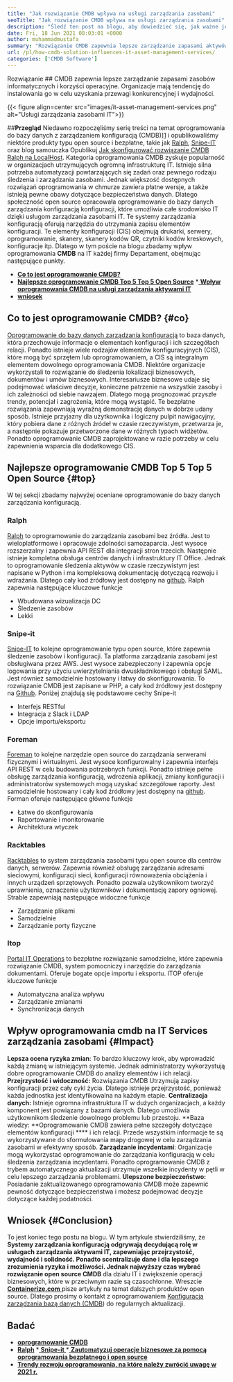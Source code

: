 ```yaml
---
title: "Jak rozwiązanie CMDB wpływa na usługi zarządzania zasobami" 
seoTitle: "Jak rozwiązanie CMDB wpływa na usługi zarządzania zasobami" 
description: "Śledź ten post na blogu, aby dowiedzieć się, jak ważne jest usługi zarządzania zasobami IT open source i bezpłatne oprogramowanie CMDB w zarządzaniu licznymi elementami konfiguracyjnymi." 
date: Fri, 18 Jun 2021 08:03:01 +0000
author: muhammadmustafa
summary: "Rozwiązanie CMDB zapewnia lepsze zarządzanie zapasami aktywów IT i korzyści operacyjne. Organizacje mają tendencję do instalowania go w celu uzyskania przewagi konkurencyjnej i wydajności." 
url: /pl/how-cmdb-solution-influences-it-asset-management-services/
categories: ['CMDB Software']
---
```


Rozwiązanie ## CMDB zapewnia lepsze zarządzanie zapasami zasobów informatycznych i korzyści operacyjne. Organizacje mają tendencję do instalowania go w celu uzyskania przewagi konkurencyjnej i wydajności.

{{< figure align=center src="images/it-asset-management-services.png" alt="Usługi zarządzania zasobami IT">}}


##**Przegląd**
Niedawno rozpoczęliśmy serię treści na temat oprogramowania do bazy danych z zarządzaniem konfiguracją (CMDB)][1] i opublikowaliśmy niektóre produkty typu open source i bezpłatne, takie jak [Ralph][2], [Snipe-IT][3] oraz blog samouczka Opublikuj [Jak skonfigurować rozwiązanie CMDB Ralph na LocalHost][4]. Kategoria oprogramowania CMDB zyskuje popularność w organizacjach utrzymujących ogromną infrastrukturę IT. Istnieje silna potrzeba automatyzacji powtarzających się zadań oraz pewnego rodzaju śledzenia i zarządzania zasobami. Jednak większość dostępnych rozwiązań oprogramowania w chmurze zawiera płatne wersje, a także istnieją pewne obawy dotyczące bezpieczeństwa danych. Dlatego społeczność open source opracowała oprogramowanie do bazy danych zarządzania konfiguracją konfiguracji, które umożliwia całe środowisko IT dzięki usługom zarządzania zasobami IT.
Te systemy zarządzania konfiguracją oferują narzędzia do utrzymania zapisu elementów konfiguracji. Te elementy konfiguracji (CIS) obejmują drukarki, serwery, oprogramowanie, skanery, skanery kodów QR, czytniki kodów kreskowych, konfiguracje itp. Dlatego w tym poście na blogu zbadamy wpływ oprogramowania  **CMDB**  na IT każdej firmy Departament, obejmując następujące punkty.
  * **[Co to jest oprogramowanie CMDB?][5]**
  * **[Najlepsze oprogramowanie CMDB Top 5 Top 5 Open Source][6]**
  *[ **Wpływ oprogramowania CMDB na usługi zarządzania aktywami IT** ][7]
  * **[wniosek][8]**

##  **Co to jest oprogramowanie CMDB?**    {#co}
[Oprogramowanie do bazy danych zarządzania konfiguracją][1] to baza danych, która przechowuje informacje o elementach konfiguracji i ich szczegółach relacji. Ponadto istnieje wiele rodzajów elementów konfiguracyjnych (CIS), które mogą być sprzętem lub oprogramowaniem, a CIS są integralnym elementem dowolnego oprogramowania CMDB. Niektóre organizacje wykorzystali to rozwiązanie do śledzenia lokalizacji biznesowych, dokumentów i umów biznesowych. Interesariusze biznesowe udaje się podejmować właściwe decyzje, konieczne patrzenie na wszystkie zasoby i ich zależności od siebie nawzajem. Dlatego mogą prognozować przyszłe trendy, potencjał i zagrożenia, które mogą wystąpić. Te bezpłatne rozwiązania zapewniają wyraźną demonstrację danych w dobrze udany sposób. Istnieje przyjazny dla użytkownika i logiczny pulpit nawigacyjny, który pobiera dane z różnych źródeł w czasie rzeczywistym, przetwarza je, a następnie pokazuje przetworzone dane w różnych typach widżetów. Ponadto oprogramowanie CMDB zaprojektowane w razie potrzeby w celu zapewnienia wsparcia dla dodatkowego CIS.

##  **Najlepsze oprogramowanie CMDB Top 5 Top 5 Open Source**    {#top}
W tej sekcji zbadamy najwyżej oceniane oprogramowanie do bazy danych zarządzania konfiguracją.

### Ralph
[Ralph][2] to oprogramowanie do zarządzania zasobami bez źródła. Jest to wieloplatformowe i opracowuje zdolności samozaparcia. Jest wysoce rozszerzalny i zapewnia API REST dla integracji stron trzecich. Następnie istnieje kompletna obsługa centrów danych i infrastruktury IT Office. Jednak to oprogramowanie śledzenia aktywów w czasie rzeczywistym jest napisane w Python i ma kompleksową dokumentację dotyczącą rozwoju i wdrażania. Dlatego cały kod źródłowy jest dostępny na [github][9].
Ralph zapewnia następujące kluczowe funkcje
  * Wbudowana wizualizacja DC
  * Śledzenie zasobów
  * Lekki

### Snipe-it
[Snipe-IT][3] to kolejne oprogramowanie typu open source, które zapewnia śledzenie zasobów i konfiguracji. Ta platforma zarządzania zasobami jest obsługiwana przez AWS. Jest wysoce zabezpieczony i zapewnia opcje logowania przy użyciu uwierzytelniania dwuskładnikowego i obsługi SAML. Jest również samodzielnie hostowany i łatwy do skonfigurowania. To rozwiązanie CMDB jest zapisane w PHP, a cały kod źródłowy jest dostępny na [Github][10].
Poniżej znajdują się podstawowe cechy Snipe-it
  * Interfejs RESTful
  * Integracja z Slack i LDAP
  * Opcje importu/eksportu

### Foreman
[Foreman][11] to kolejne narzędzie open source do zarządzania serwerami fizycznymi i wirtualnymi. Jest wysoce konfigurowalny i zapewnia interfejs API REST w celu budowania potrzebnych funkcji. Ponadto istnieje pełne obsługę zarządzania konfiguracją, wdrożenia aplikacji, zmiany konfiguracji i administratorów systemowych mogą uzyskać szczegółowe raporty. Jest samodzielnie hostowany i cały kod źródłowy jest dostępny na [github][12].
Forman oferuje następujące główne funkcje
  * Łatwe do skonfigurowania
  * Raportowanie i monitorowanie
  * Architektura wtyczek

### Racktables
[Racktables][13] to system zarządzania zasobami typu open source dla centrów danych, serwerów. Zapewnia również obsługę zarządzania adresami sieciowymi, konfiguracji sieci, konfiguracji równoważenia obciążenia i innych urządzeń sprzętowych. Ponadto pozwala użytkownikom tworzyć uprawnienia, oznaczenie użytkowników i dokumentację zapory ogniowej.
Strable zapewniają następujące widoczne funkcje
  * Zarządzanie plikami
  * Samodzielnie
  * Zarządzanie porty fizyczne

### Itop
[Portal IT Operations][14] to bezpłatne rozwiązanie samodzielne, które zapewnia rozwiązanie CMDB, system pomocniczy i narzędzie do zarządzania dokumentami. Oferuje bogate opcje importu i eksportu.
ITOP oferuje kluczowe funkcje
  * Automatyczna analiza wpływu
  * Zarządzanie zmianami
  * Synchronizacja danych

## Wpływ oprogramowania cmdb na [][15] IT Services zarządzania zasobami   {#Impact}
**Lepsza ocena ryzyka zmian**: To bardzo kluczowy krok, aby wprowadzić każdą zmianę w istniejącym systemie. Jednak administratorzy wykorzystują dobre oprogramowanie CMDB do analizy elementów i ich relacji.
**Przejrzystość i widoczność:** Rozwiązania CMDB Utrzymują zapisy konfiguracji przez cały cykl życia. Dlatego istnieje przejrzystość, ponieważ każda jednostka jest identyfikowalna na każdym etapie.
**Centralizacja danych:** Istnieje ogromna infrastruktura IT w dużych organizacjach, a każdy komponent jest powiązany z bazami danych. Dlatego umożliwia użytkownikom śledzenie dowolnego problemu lub przestoju.
**Baza wiedzy: **Oprogramowanie CMDB zawiera pełne szczegóły dotyczące elementów konfiguracji ****  i ich relacji. Przede wszystkim informacje te są wykorzystywane do sformułowania mapy drogowej w celu zarządzania zasobami w efektywny sposób.
**Zarządzanie incydentami**: Organizacje mogą wykorzystać oprogramowanie do zarządzania konfiguracją w celu śledzenia zarządzania incydentami. Ponadto oprogramowanie CMDB z trybem automatycznego aktualizacji utrzymuje wszelkie incydenty w pętli w celu lepszego zarządzania problemami.
**Ulepszone bezpieczeństwo:** Posiadanie zaktualizowanego oprogramowania CMDB może zapewnić pewność dotyczące bezpieczeństwa i możesz podejmować decyzje dotyczące każdej podatności.

##  **Wniosek**    {#Conclusion}
To jest koniec tego postu na blogu. W tym artykule stwierdziliśmy, że **Systemy zarządzania konfiguracją  **odgrywają decydującą rolę w usługach zarządzania aktywami IT, zapewniając przejrzystość, wydajność i solidność. Ponadto scentralizuje dane i dla lepszego zrozumienia ryzyka i możliwości. Jednak najwyższy czas wybrać rozwiązanie open source**   CMDB** dla działu IT i zwiększenie operacji biznesowych, które w przeciwnym razie są czasochłonne.
Wreszcie [ **Containerize.com** ][16] pisze artykuły na temat dalszych produktów open source. Dlatego prosimy o kontakt z oprogramowaniem [][17][Konfiguracja zarządzania bazą danych (CMDB][1]) do regularnych aktualizacji.

## Badać
  * **[oprogramowanie CMDB][1]**
  * **[Ralph][2]**
  *[ **Snipe-it** ][3]
  *[ **Zautomatyzuj operacje biznesowe za pomocą oprogramowania bezpłatnego i open source** ][18]
  * **[Trendy rozwoju oprogramowania, na które należy zwrócić uwagę w 2021 r.][19]**

  
[1]: https://products.containerize.com/cmdb-software/
[2]: https://products.containerize.com/cmdb-software/ralph/
[3]: https://products.containerize.com/cmdb-software/snipe-it/
[4]: https://blog.containerize.com/cmdb-software/how-to-set-up-cmdb-solution-ralph-on-localhost/
[5]: #what
[6]: #top
[7]: #impact
[8]: #Conclusion
[9]: https://github.com/allegro/ralph
[10]: https://github.com/snipe/snipe-it
[11]: https://theforeman.org/
[12]: https://github.com/theforeman/foreman
[13]: https://www.racktables.org/
[14]: https://www.combodo.com/itop
[15]: https://blog.containerize.com/wp-admin/post.php?post=5864&action=edit#app
[16]: https://www.containerize.com/
[17]: https://products.containerize.com/single-sign-on/
[18]: https://blog.containerize.com/blogging/automate-business-operations-using-open-source-software/
[19]: https://blog.containerize.com/blockchain-platforms/software-development-trends-to-look-out-for-in-2021/
